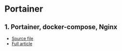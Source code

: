 # Portainer

## 1. Portainer, docker-compose, Nginx

- [Source file](1-portainer-docker-compose-nginx/)
- [Full article](http://www.jeckel.fr/2017/12/portainer-nginx-et-docker-compose/)